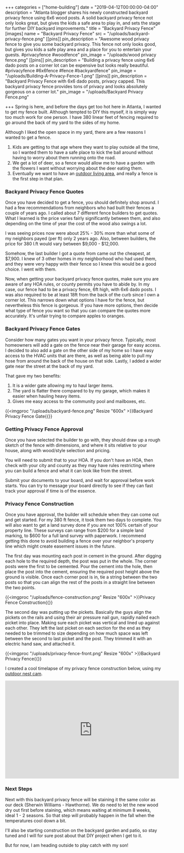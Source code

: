 +++
categories = ["home-building"]
date = "2019-04-12T00:00:00-04:00"
description = "Atlanta blogger shares his newly constructed backyard privacy fence using 6x6 wood posts.  A solid backyard privacy fence not only looks great, but gives the kids a safe area to play in, and sets the stage for further DIY backyard improvements."
title = "Backyard Privacy Fence"
[images]
name = "Backyard Privacy Fence"
src = "/uploads/backyard-privacy-fence.png"
[[pins]]
pin_description = "Awesome wood privacy fence to give you some backyard privacy.  This fence not only looks good, but gives you kids a safe play area and a place for you to entertain your guests. #privacyfence #woodfence"
pin_image = "/uploads/wood privacy fence.png"
[[pins]]
pin_description = "Building a privacy fence using 6x6 dado posts on a corner lot can be expensive but looks really beautiful. #privacyfence #6x6fence #fence #backyardfence"
pin_image = "/uploads/Building-A-Privacy-Fence-1.png"
[[pins]]
pin_description = "Backyard Privacy Fence with 6x6 dado posts, privacy capped.  This backyard privacy fence provides tons of privacy and looks absolutely gorgeous on a corner lot."
pin_image = "/uploads/Backyard Privacy Fence.png"

+++
Spring is here, and before the days get too hot here in Atlanta, I wanted to get my fence built.  Although tempted to DIY this myself, it is simply way too much work for one person.  I have 380 linear feet of fencing required to go around the back of my yard to the sides of my home.

Although I liked the open space in my yard, there are a few reasons I wanted to get a fence.

1. Kids are getting to that age where they want to play outside all the time, so I wanted them to have a safe place to kick the ball around without having to worry about them running onto the road.
2. We get a lot of deer, so a fence would allow me to have a garden with the flowers I want without worrying about the deer eating them.
3. Eventually we want to have an [outdoor living area](https://www.pinterest.com/drawbuildplay/outdoor-living/ "Outdoor Living Area"), and really a fence is the first step in that plan.

### Backyard Privacy Fence Quotes

Once you have decided to get a fence, you should definitely shop around.  I had a few recommendations from neighbors who had built their fences a couple of years ago.  I called about 7 different fence builders to get quotes.  What I learned is the price varies fairly significantly between them, and also depending on the time of year the cost of the wood also swings a lot.

I was seeing prices now were about 25% - 30% more than what some of my neighbors payed (per ft) only 2 years ago.  Also, between builders, the price for 380 l.ft would vary between $9,000 - $12,000.

Somehow, the last builder I got a quote from came out the cheapest, at $7,900.  I knew of 3 other homes in my neighborhood who had used them, and they were very happy with their fence so I knew this would be a good choice.  I went with them.

Now, when getting your backyard privacy fence quotes, make sure you are aware of any HOA rules, or county permits you have to abide by.  In my case, our fence had to be a privacy fence, 6ft high, with 6x6 dado posts.  I was also required to be at least 18ft from the back of the curb since I own a corner lot.  This narrows down what options I have for the fence, but nevertheless this fence is gorgeous.  If you have more options, then decide what type of fence you want so that you can compare the quotes more accurately.  It's unfair trying to compare apples to oranges.

### Backyard Privacy Fence Gates

Consider how many gates you want in your privacy fence.  Typically, most homeowners will add a gate on the fence near their garage for easy access.  I decided to also add a gate on the other side of my home so I have easy access to the HVAC units that are there, as well as being able to pull my hose from around the back of the house on that side.  Lastly, I added a wider gate near the street at the back of my yard.  

That gave my two benefits:

1. It is a wider gate allowing my to haul larger items.
2. The yard is flatter there compared to by my garage, which makes it easier when hauling heavy items.
3. Gives me easy access to the community pool and mailboxes, etc.

{{<imgproc "/uploads/backyard-fence.png" Resize "600x" >}}Backyard Privacy Fence Gate{{</imgproc>}} 

### Getting Privacy Fence Approval

Once you have selected the builder to go with, they should draw up a rough sketch of the fence with dimensions, and where it sits relative to your house, along with wood/style selection and pricing.

You will need to submit that to your HOA.  If you don't have an HOA, then check with your city and county as they may have rules restricting where you can build a fence and what it can look like from the street.

Submit your documents to your board, and wait for approval before work starts.  You can try to message your board directly to see if they can fast track your approval if time is of the essence.

### Privacy Fence Construction

Once you have approval, the builder will schedule when they can come out and get started.  For my 380 ft fence, it took them two days to complete.  You will also want to get a land survey done if you are not 100% certain of your property line.  These surveys can range from $200 for a simple land marking, to $600 for a full land survey with paperwork.  I recommend getting this done to avoid building a fence over your neighbor's property line which might create easement issues in the future.

The first day was mounting each post in cement in the ground.  After digging each hole to the required depth, the post was put in the whole.  The corner posts were the first to be cemented.  Pour the cement into the hole, then place the post into the cement, ensuring the required post height above the ground is visible.  Once each corner post is in, tie a string between the two posts so that you can align the rest of the posts in a straight line between the two points.

{{<imgproc "/uploads/fence-construction.png" Resize "600x" >}}Privacy Fence Construction{{</imgproc>}} 

The second day was putting up the pickets. Basically the guys align the pickets on the rails and using their air pressure nail gun, rapidly nailed each picket into place.  Making sure each picket was vertical and lined up against each other.  They left the last picket on each section for the end as they needed to be trimmed to size depending on how much space was left between the second to last picket and the post.  They trimmed it with an electric hand saw, and attached it.

{{<imgproc "/uploads/privacy-fence-front.png" Resize "600x" >}}Backyard Privacy Fence{{</imgproc>}} 

I created a cool timelapse of my privacy fence construction below, using my [outdoor nest cam](https://www.drawbuildplay.com/blog/10-best-smart-home-tech-for-your-home/ "Outdoor Nest Cam").

<p style="text-align:center;"><iframe width="560" height="315" src="https://www.youtube.com/embed/VD1B2ThvssY" frameborder="0" allow="accelerometer; autoplay; encrypted-media; gyroscope; picture-in-picture" allowfullscreen></iframe></p>

### Next Steps

Next with this backyard privacy fence will be staining it the same color as our deck (Sherwin Williams - Hawthorne).  We do need to let the new wood dry out first before staining, which means waiting at minimum 8 weeks, ideal 1 - 2 seasons.  So that step will probably happen in the fall when the temperatures cool down a bit.

I'll also be starting construction on the backyard garden and patio, so stay tuned and I will for sure post about that DIY project when I get to it.

But for now, I am heading outside to play catch with my son!